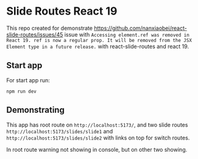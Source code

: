 # Slide Routes React 19

This repo created for demonstrate https://github.com/nanxiaobei/react-slide-routes/issues/45 issue with `Accessing element.ref was removed in React 19. ref is now a regular prop. It will be removed from the JSX Element type in a future release.` with react-slide-routes and react 19.

## Start app

For start app run:

```
npm run dev
```

## Demonstrating

This app has root route on `http://localhost:5173/`, and two slide routes `http://localhost:5173/slides/slide1` and `http://localhost:5173/slides/slide2` with links on top for switch routes.

In root route warning not showing in console, but on other two showing.
